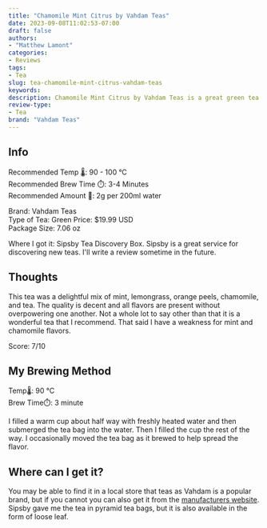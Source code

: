 ```yaml
---
title: "Chamomile Mint Citrus by Vahdam Teas"
date: 2023-09-08T11:02:53-07:00
draft: false
authors: 
- "Matthew Lamont"
categories: 
- Reviews
tags: 
- Tea
slug: tea-chamomile-mint-citrus-vahdam-teas
keywords: 
description: Chamomile Mint Citrus by Vahdam Teas is a great green tea that I recommend.
review-type:
- Tea
brand: "Vahdam Teas"
---
```


## Info

Recommended Temp 🌡️: 90 - 100 °C  
Recommended Brew Time ⏱️: 3-4 Minutes  
Recommended Amount 🌿: 2g per 200ml water

Brand: Vahdam Teas  
Type of Tea: Green 
Price: $19.99 USD  
Package Size: 7.06 oz

Where I got it: Sipsby Tea Discovery Box. Sipsby is a great service for discovering new teas. I'll write a review sometime in the future.

## Thoughts

This tea was a delightful mix of mint, lemongrass, orange peels, chamomile, and tea. The quality is decent and all flavors are present without overpowering one another. Not a whole lot to say other than that it is a wonderful tea that I recommend. That said I have a weakness for mint and chamomile flavors.

Score: 7/10

## My Brewing Method

Temp🌡️: 90 °C  
Brew Time⏱️: 3 minute

I filled a warm cup about half way with freshly heated water and then submerged the tea bag into the water. Then I filled the cup the rest of the way. I occasionally moved the tea bag as it brewed to help spread the flavor.

## Where can I get it?

You may be able to find it in a local store that teas as Vahdam is a popular brand, but if you cannot you can also get it from the [manufacturers website](https://www.vahdam.com/products/chamomile-mint-citrus-green-tea?variant=13111073472555). Sipsby gave me the tea in pyramid tea bags, but it is also available in the form of loose leaf.
